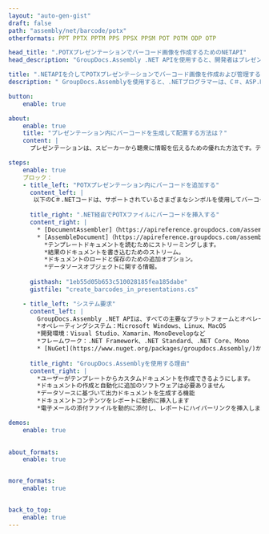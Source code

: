 ```yaml
---
layout: "auto-gen-gist"
draft: false
path: "assembly/net/barcode/potx"
otherformats: PPT PPTX PPTM PPS PPSX PPSM POT POTM ODP OTP 

head_title: ".POTXプレゼンテーションでバーコード画像を作成するためのNETAPI"
head_description: "GroupDocs.Assembly .NET APIを使用すると、開発者はプレゼンテーション（PPT、PPTX、PPTM、PPS、PPSX、PPSM、POT、およびODP）ドキュメント内にバーコードイメージを作成および挿入できます。"

title: ".NETAPIを介してPOTXプレゼンテーションでバーコード画像を作成および管理する"
description: " GroupDocs.Assemblyを使用すると、.NETプログラマーは、C＃、ASP.NET、およびその他の.NETアプリ内のPOTXプレゼンテーションでバーコードイメージを動的に作成、変更、および管理できます。"

button:
    enable: true

about:
    enable: true
    title: "プレゼンテーション内にバーコードを生成して配置する方法は？"
    content: |
      プレゼンテーションは、スピーカーから聴衆に情報を伝えるための優れた方法です。テキスト文書よりもわかりやすいため、企業、ビジネスマン、教師、学生などに広く利用されています。バーコードの使用は、ほとんどすべてのタイプのビジネスで識別のために非常に一般的になっています。 GroupDocs.Assembly .NET APIを使用すると、PowerPointや、PPT、PPTX、PPTM、PPS、PPSX、PPSM、POT、POTX、POTM、ODPなどの他の種類のプレゼンテーション内にバーコード画像を作成して挿入できます。これは、一般的に使用されるいくつかの1Dおよび2Dバーコードタイプのサポートを提供します。また、プレゼンテーションのスライドでのバーコードのカスタマイズを完全にサポートし、バーコード画像のサイズ変更、前面と背面の色の設定、フォントの変更、バーコードテキストの配置の強化、バーコード画像の解像度の設定などを可能にします。 

steps:
    enable: true
    ブロック：
    - title_left: "POTXプレゼンテーション内にバーコードを追加する"
      content_left: |
       以下のC＃.NETコードは、サポートされているさまざまなシンボルを使用してバーコードイメージを動的に作成し、MicrosoftPowerPointPOTXプレゼンテーションスライド内に挿入する方法を示しています。
      
      title_right: ".NET経由でPOTXファイルにバーコードを挿入する"
      content_right: |
        * [DocumentAssembler]（https://apireference.groupdocs.com/assembly/net/groupdocs.assembly/documentassembler）のインスタンスを作成します 
        * [AssembleDocument]（https://apireference.groupdocs.com/assembly/net/groupdocs.assembly.documentassembler/assembledocument/methods/1）メソッドを次のパラメーターで呼び出します
          *テンプレートドキュメントを読むためにストリーミングします。
          *結果のドキュメントを書き込むためのストリーム。
          *ドキュメントのロードと保存のための追加オプション。
          *データソースオブジェクトに関する情報。
     
      gisthash: "1eb55d05b653c510028185fea185dabe"
      gistfile: "create_barcodes_in_presentations.cs"

    - title_left: "システム要求"
      content_left: |
        GroupDocs.Assembly .NET APIは、すべての主要なプラットフォームとオペレーティングシステムでサポートされています。完全なシステム要件ガイドについては、[システム要件]（https://docs.groupdocs.com/assembly/net/system-requirements/）にアクセスしてください。以下のコードを実行する前に、次の前提条件がインストールされていることを確認してください。システム：
        *オペレーティングシステム：Microsoft Windows、Linux、MacOS
        *開発環境：Visual Studio、Xamarin、MonoDevelopなど
        *フレームワーク：.NET Framework、.NET Standard、.NET Core、Mono
        * [NuGet](https://www.nuget.org/packages/groupdocs.Assembly/)から最新バージョンのGroupDocs.Assembly.NETAPIを取得します
        
      title_right: "GroupDocs.Assemblyを使用する理由"
      content_right: |
        *ユーザーがテンプレートからカスタムドキュメントを作成できるようにします。
        *ドキュメントの作成と自動化に追加のソフトウェアは必要ありません
        *データソースに基づいて出力ドキュメントを生成する機能
        *ドキュメントコンテンツをレポートに動的に挿入します
        *電子メールの添付ファイルを動的に添付し、レポートにハイパーリンクを挿入します 

demos:
    enable: true
        

about_formats:
    enable: true


more_formats:
    enable: true


back_to_top:
    enable: true
---
```

